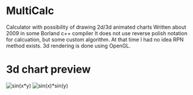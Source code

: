 # MultiCalc
Calculator with possibility of drawing 2d/3d animated charts
Written about 2009 in some Borland c++ compiler
It does not use reverse polish notation for calcuation, but some custom algorithm.
At that time I had no idea RPN method exists.
3d rendering is done using OpenGL.

# 3d chart preview
![sin(x*y)](https://github.com/pgrabas/MultiCalc/blob/master/f2.bmp "sin(x*y)")
![sin(x)*sin(y)](https://github.com/pgrabas/MultiCalc/blob/master/file.bmp "sin(x)*sin(y)")
